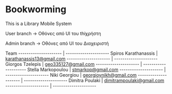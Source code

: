 # Bookworming

This is a Library Mobile System 


User branch -> Οθόνες από UI του thiχρήστη

Admin branch -> Οθόνες από UI του Διαχειριστή

Team
--------------------- | ---------------------
Spiros Karathanassis  | karathanassis13@gmail.com
--------------------- | ---------------------
Giorgos Tzelepis      | geo335127@gmail.com
--------------------- | ---------------------
Stella Markopoulou    | stmarkop@gmail.com
--------------------- | ---------------------
Niki Georgiou         | georgioynikh@gmail.com
--------------------- | ---------------------
Dimitra Poulaki       | dimitrampoulaki@gmail.com
--------------------- | ---------------------
